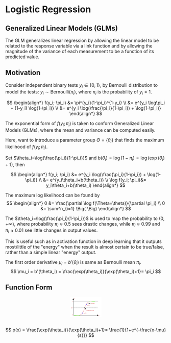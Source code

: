 # Logistic Regression

## Generalized Linear Models (GLMs)

The GLM generalizes linear regression by allowing the linear model to be related to the response variable via a link function and by allowing the magnitude of the variance of each measurement to be a function of its predicted value.

## Motivation

Consider independent binary tests $y_i \in \{0,1\}$, by Bernoulli distribution to model the tests: $y_i \sim \text{Bernoulli}(\pi_{i})$, where $\pi_i$ is the probability of $y_i=1$.

$$
\begin{align*}
f(y_i; \pi_i) &= \pi^{y_i}(1-\pi_i)^{1-y_i}
\\ &=
e^{y_i \log\pi_i + (1-y_i) \log(1-\pi_i)}
\\ &=
e^{y_i \log(\frac{\pi_i}{1-\pi_i}) + \log(1-\pi_i)}
\end{align*}
$$

The exponential form of $f(y_i; \pi_i)$ is taken to conform Generalized Linear Models (GLMs), where the mean and variance can be computed easily.

Here, want to introduce a parameter group $\Theta=\{ \theta_i \}$ that finds the maximum likelihood of $f(y_i; \pi_i)$.

Set $\theta_i=\log(\frac{\pi_i}{1-\pi_i})$ and $b(\theta_i)=\log(1-\pi_i)=\log\big(\exp(\theta_i)+1 \big)$, then

$$
\begin{align*}
f(y_i; \pi_i) &=
e^{y_i \log(\frac{\pi_i}{1-\pi_i}) + \log(1-\pi_i)}
\\ &=
e^{y_i\theta_i+b(\theta_i)}
\\ \log f(y_i; \pi_i)&= y_i\theta_i+b(\theta_i)
\end{align*}
$$

The maximum log likelihood can be found by
$$
\begin{align*}
0 &= \frac{\partial \log f(\Theta=\theta)}{\partial \pi_i}
\\ 
0 &= \sum^n_{i=1} \Big(  \Big)
\end{align*}
$$

The $\theta_i=\log(\frac{\pi_i}{1-\pi_i})$ is used to map the probability to $(0, +\infty)$, where probability $\pi_i \approx 0.5$ sees drastic changes, while $\pi_i \approx 0.99$ and $\pi_i \approx 0.01$ see little changes in output values.

This is useful such as in activation function in deep learning that it outputs most/little of the "energy" when the result is almost certain to be true/false, rather than a simple linear "energy" output.

The first order derivative $\mu_i = b'(\theta_i)$ is same as Bernoulli mean $\pi_i$.
$$
\mu_i = b'(\theta_i) = 
\frac{\exp(\theta_i)}{\exp(\theta_i)+1}= \pi_i
$$

## Function Form

<div style="display: flex; justify-content: center;">
      <img src="imgs/lr.png" width="20%" height="20%" alt="lr" />
</div>
</br>

$$
p(x) = 
\frac{\exp(\theta_i)}{\exp(\theta_i)+1}=
\frac{1}{1+e^{-\frac{x-\mu}{s}}}
$$